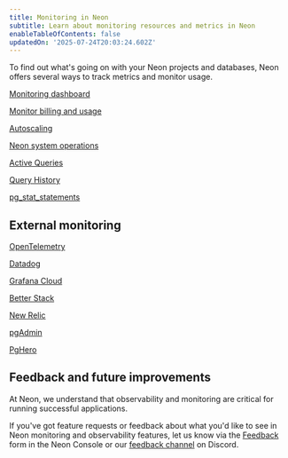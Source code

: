 ```yaml
---
title: Monitoring in Neon
subtitle: Learn about monitoring resources and metrics in Neon
enableTableOfContents: false
updatedOn: '2025-07-24T20:03:24.602Z'
---
```


To find out what's going on with your Neon projects and databases, Neon offers several ways to track metrics and monitor usage.

<DetailIconCards>

<a href="/docs/introduction/monitoring-page" description="View system and database metrics on the Neon Monitoring dashboard" icon="queries">Monitoring dashboard</a>

<a href="/docs/introduction/monitor-usage" description="Monitor billing and usage metrics for your Neon account and projects" icon="chart-bar">Monitor billing and usage</a>

<a href="/docs/guides/autoscaling-guide#monitor-autoscaling" description="Monitor Autoscaling vCPU and RAM usage" icon="autoscaling">Autoscaling</a>

<a href="/docs/manage/operations" description="Monitor Neon project operations from the Neon Console, API, or CLI" icon="transactions">Neon system operations</a>

<a href="/docs/introduction/monitor-active-queries" description="View and analyze running queries in your database" icon="import">Active Queries</a>

<a href="/docs/introduction/monitor-query-history" description="View and analyze query history for your Neon database" icon="research">Query History</a>

<a href="/docs/extensions/pg_stat_statements" description="Monitor query performance and statistics in Postgres with pg_stat_statements" icon="metrics">pg_stat_statements</a>

</DetailIconCards>

## External monitoring

<DetailIconCards>

<a href="/docs/guides/opentelemetry" description="Export Neon metrics to any OpenTelemetry-compatible observability platform" icon="trend-up">OpenTelemetry</a>

<a href="/docs/guides/datadog" description="Export Neon Metrics to Datadog with the Neon Datadog Integration" icon="trend-up">Datadog</a>

<a href="/docs/guides/grafana-cloud" description="Export Neon metrics and logs to Grafana Cloud with native OTLP integration" icon="trend-up">Grafana Cloud</a>

<a href="/docs/guides/betterstack-otel-neon" description="Monitor Neon with Better Stack using OpenTelemetry integration" icon="trend-up">Better Stack</a>

<a href="/docs/guides/newrelic-otel-neon" description="Monitor Neon with New Relic using OpenTelemetry integration" icon="trend-up">New Relic</a>

<a href="/docs/introduction/monitor-pgadmin" description="Monitor your Neon Postgres database with pgAdmin" icon="wrench">pgAdmin</a>

<a href="/docs/introduction/monitor-pghero" description="Monitor your Neon Postgres database with PgHero" icon="wrench">PgHero</a>

</DetailIconCards>

## Feedback and future improvements

At Neon, we understand that observability and monitoring are critical for running successful applications.

If you've got feature requests or feedback about what you'd like to see in Neon monitoring and observability features, let us know via the [Feedback](https://console.neon.tech/app/projects?modal=feedback) form in the Neon Console or our [feedback channel](https://discord.com/channels/1176467419317940276/1176788564890112042) on Discord.
